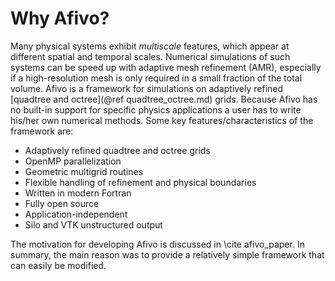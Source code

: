 # Why Afivo?

Many physical systems exhibit *multiscale* features, which appear at different
spatial and temporal scales. Numerical simulations of such systems can be speed
up with adaptive mesh refinement (AMR), especially if a high-resolution mesh is
only required in a small fraction of the total volume. Afivo is a framework for
simulations on adaptively refined [quadtree and octree](@ref quadtree_octree.md)
grids. Because Afivo has no built-in support for specific physics applications a
user has to write his/her own numerical methods. Some key
features/characteristics of the framework are:

* Adaptively refined quadtree and octree grids
* OpenMP parallelization
* Geometric multigrid routines
* Flexible handling of refinement and physical boundaries
* Written in modern Fortran
* Fully open source
* Application-independent
* Silo and VTK unstructured output

The motivation for developing Afivo is discussed in \cite afivo_paper. In
summary, the main reason was to provide a relatively simple framework that can
easily be modified.




